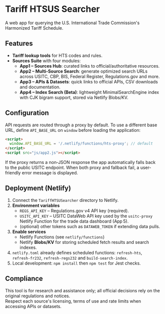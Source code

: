 # Tariff HTSUS Searcher

A web app for querying the U.S. International Trade Commission's Harmonized Tariff Schedule.

## Features

- **Tariff lookup tools** for HTS codes and rules.
- **Sources Suite** with four modules:
  - **App1 – Sources Hub**: curated links to official/authoritative resources.
  - **App2 – Multi‑Source Search**: generate optimized search URLs across USITC, CBP, BIS, Federal Register, Regulations.gov and more.
  - **App3 – APIs & Datasets**: quick links to official APIs, CSV downloads and documentation.
  - **App4 – Index Search (Beta)**: lightweight MinimalSearchEngine index with CJK bigram support, stored via Netlify Blobs/KV.

## Configuration

API requests are routed through a proxy by default. To use a different base URL, define `API_BASE_URL` on `window` before loading the application:

```html
<script>
  window.API_BASE_URL = '/.netlify/functions/hts-proxy'; // default
</script>
<script src="js/app2.js"></script>
```

If the proxy returns a non‑JSON response the app automatically falls back to the public USITC endpoint. When both proxy and fallback fail, a user-friendly error message is displayed.

## Deployment (Netlify)

1. Connect the `TariffHTSUSearcher` directory to Netlify.
2. **Environment variables**
   - `REGS_API_KEY` – Regulations.gov v4 API key (required).
   - `USITC_API_KEY` – USITC DataWeb API key used by the `usitc-proxy` Netlify Function for the trade data dashboard (App 5).
   - (optional) other tokens such as `DATAWEB_TOKEN` if extending data pulls.
3. **Enable services**  
   - Netlify Functions (see `netlify/functions`)  
   - Netlify **Blobs/KV** for storing scheduled fetch results and search indexes.
4. `netlify.toml` already defines scheduled functions: `refresh-hts`, `refresh-fr232`, `refresh-regs232` and `build-search-index`.
5. Local development: `npm install` then `npm test` for Jest checks.

## Compliance

This tool is for research and assistance only; all official decisions rely on the original regulations and notices.  
Respect each source's licensing, terms of use and rate limits when accessing APIs or datasets.
